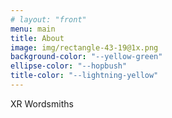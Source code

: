 ```yaml
---
# layout: "front"
menu: main
title: About
image: img/rectangle-43-19@1x.png
background-color: "--yellow-green"
ellipse-color: "--hopbush"
title-color: "--lightning-yellow"
---
```


XR Wordsmiths
